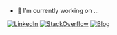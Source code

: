 <!--
**bubbali/bubbali** is a ✨ _special_ ✨ repository because its `README.md` (this file) appears on your GitHub profile.

Here are some ideas to get you started:

- 🔭 I’m currently working on ...
- 🌱 I’m currently learning ...
- 👯 I’m looking to collaborate on ...
- 🤔 I’m looking for help with ...
- 💬 Ask me about ...
- 📫 How to reach me: ...
- 😄 Pronouns: ...
- ⚡ Fun fact: ...
-->
- 🔭 I’m currently working on ...

[![LinkedIn](https://img.shields.io/badge/my-LinkedIn-blue)](https://www.linkedin.com/in/bubba-li-562862b3/) 
[![StackOverflow](https://img.shields.io/stackexchange/stackoverflow/r/471840?color=orange&label=StackOverFlow)]()
[![Blog](https://cdn2.jianshu.io/assets/web/nav-logo-4c7bbafe27adc892f3046e6978459bac.png)](https://www.jianshu.com/u/70a909eb73ac) 
